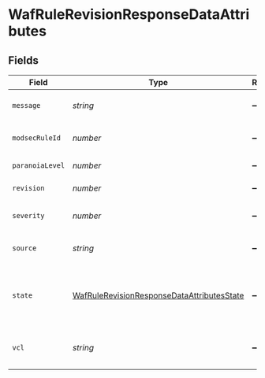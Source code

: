 # WafRuleRevisionResponseDataAttributes


## Fields

| Field                                                                                                           | Type                                                                                                            | Required                                                                                                        | Description                                                                                                     | Example                                                                                                         |
| --------------------------------------------------------------------------------------------------------------- | --------------------------------------------------------------------------------------------------------------- | --------------------------------------------------------------------------------------------------------------- | --------------------------------------------------------------------------------------------------------------- | --------------------------------------------------------------------------------------------------------------- |
| `message`                                                                                                       | *string*                                                                                                        | :heavy_minus_sign:                                                                                              | Message metadata for the rule.                                                                                  |                                                                                                                 |
| `modsecRuleId`                                                                                                  | *number*                                                                                                        | :heavy_minus_sign:                                                                                              | Corresponding ModSecurity rule ID.                                                                              |                                                                                                                 |
| `paranoiaLevel`                                                                                                 | *number*                                                                                                        | :heavy_minus_sign:                                                                                              | Paranoia level for the rule.                                                                                    |                                                                                                                 |
| `revision`                                                                                                      | *number*                                                                                                        | :heavy_minus_sign:                                                                                              | Revision number.                                                                                                | 2                                                                                                               |
| `severity`                                                                                                      | *number*                                                                                                        | :heavy_minus_sign:                                                                                              | Severity metadata for the rule.                                                                                 |                                                                                                                 |
| `source`                                                                                                        | *string*                                                                                                        | :heavy_minus_sign:                                                                                              | The ModSecurity rule logic.                                                                                     |                                                                                                                 |
| `state`                                                                                                         | [WafRuleRevisionResponseDataAttributesState](../../models/shared/wafrulerevisionresponsedataattributesstate.md) | :heavy_minus_sign:                                                                                              | The state, indicating if the revision is the most recent version of the rule.                                   |                                                                                                                 |
| `vcl`                                                                                                           | *string*                                                                                                        | :heavy_minus_sign:                                                                                              | The VCL representation of the rule logic.                                                                       |                                                                                                                 |